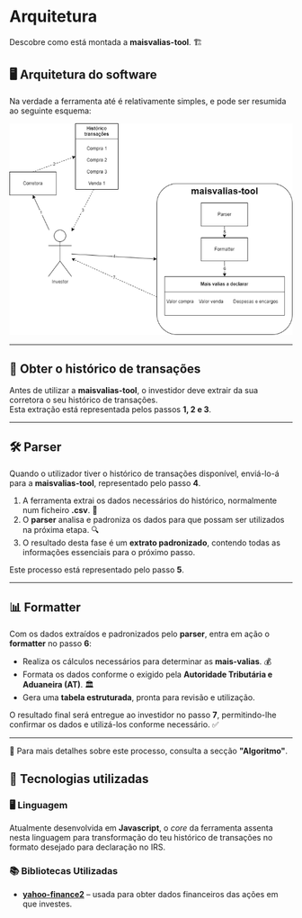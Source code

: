 # Arquitetura

Descobre como está montada a **maisvalias-tool**. 🏗️

## 🖥️ Arquitetura do software

Na verdade a ferramenta até é relativamente simples, e pode ser resumida ao seguinte esquema:

![Arquitetura](arquitetura.png)

---

## 📂 Obter o histórico de transações  

Antes de utilizar a **maisvalias-tool**, o investidor deve extrair da sua corretora o seu histórico de transações.  
Esta extração está representada pelos passos **1, 2 e 3**.  

---

## 🛠️ Parser  

Quando o utilizador tiver o histórico de transações disponível, enviá-lo-á para a **maisvalias-tool**, representado pelo passo **4**.  

1. A ferramenta extrai os dados necessários do histórico, normalmente num ficheiro **.csv**. 📄  
2. O **parser** analisa e padroniza os dados para que possam ser utilizados na próxima etapa. 🔍  
3. O resultado desta fase é um **extrato padronizado**, contendo todas as informações essenciais para o próximo passo.  

Este processo está representado pelo passo **5**.  

---

## 📊 Formatter  

Com os dados extraídos e padronizados pelo **parser**, entra em ação o **formatter** no passo **6**:  

- Realiza os cálculos necessários para determinar as **mais-valias**. 💰  
- Formata os dados conforme o exigido pela **Autoridade Tributária e Aduaneira (AT)**. 🏛️  
- Gera uma **tabela estruturada**, pronta para revisão e utilização.  

O resultado final será entregue ao investidor no passo **7**, permitindo-lhe confirmar os dados e utilizá-los conforme necessário. ✅  

---

🔎 Para mais detalhes sobre este processo, consulta a secção **"Algoritmo"**.  

## 🚀 Tecnologias utilizadas

### 🖥️ Linguagem  
Atualmente desenvolvida em **Javascript**, o _core_ da ferramenta assenta nesta linguagem para transformação do teu histórico de transações no formato desejado para declaração no IRS.  

### 📚 Bibliotecas Utilizadas  
- [**yahoo-finance2**](https://www.npmjs.com/package/yahoo-finance2) – usada para obter dados financeiros das ações em que investes.  